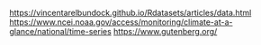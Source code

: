 https://vincentarelbundock.github.io/Rdatasets/articles/data.html
https://www.ncei.noaa.gov/access/monitoring/climate-at-a-glance/national/time-series
https://www.gutenberg.org/

